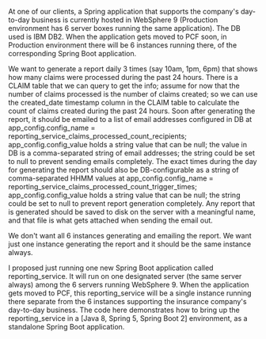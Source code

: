 At one of our clients, a Spring application that supports the company's day-to-day business is currently hosted in WebSphere 9 (Production environment has 6 server boxes running the same application). The DB used is IBM DB2. When the application gets moved to PCF soon, in Production environment there will be 6 instances running there, of the corresponding Spring Boot application.

We want to generate a report daily 3 times (say 10am, 1pm, 6pm) that shows how many claims were processed during the past 24 hours. There is a CLAIM table that we can query to get the info; assume for now that the number of claims processed is the number of claims created; so we can use the created_date timestamp column in the CLAIM table to calculate the count of claims created during the past 24 hours. Soon after generating the report, it should be emailed to a list of email addresses configured in DB at app_config.config_name = reporting_service_claims_processed_count_recipients; app_config.config_value holds a string value that can be null; the value in DB is a comma-separated string of email addresses; the string could be set to null to prevent sending emails completely. The exact times during the day for generating the report should also be DB-configurable as a string of comma-separated HHMM values at app_config.config_name = reporting_service_claims_processed_count_trigger_times; app_config.config_value holds a string value that can be null; the string could be set to null to prevent report generation completely. Any report that is generated should be saved to disk on the server with a meaningful name, and that file is what gets attached when sending the email out.

We don't want all 6 instances generating and emailing the report. We want just one instance generating the report and it should be the same instance always.

I proposed just running one new Spring Boot application called reporting_service. It will run on one designated server (the same server always) among the 6 servers running WebSphere 9. When the application gets moved to PCF, this reporting_service will be a single instance running there separate from the 6 instances supporting the insurance company's day-to-day business. The code here demonstrates how to bring up the reporting_service in a [Java 8, Spring 5, Spring Boot 2] environment, as a standalone Spring Boot application.
